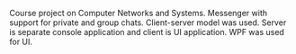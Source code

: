 Course project on Computer Networks and Systems. Messenger with support for private and group chats. Client-server model was used. Server is separate console application and client is UI application. WPF was used for UI.
